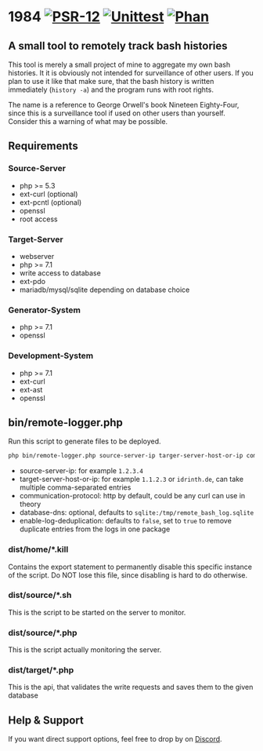 # 1984 [![PSR-12](https://github.com/Idrinth/1984/actions/workflows/psr-12.yml/badge.svg)](https://github.com/Idrinth/1984/actions/workflows/psr-12.yml) [![Unittest](https://github.com/Idrinth/1984/actions/workflows/unittest.yml/badge.svg)](https://github.com/Idrinth/1984/actions/workflows/unittest.yml) [![Phan](https://github.com/Idrinth/1984/actions/workflows/phan.yml/badge.svg)](https://github.com/Idrinth/1984/actions/workflows/phan.yml)
## A small tool to remotely track bash histories

This tool is merely a small project of mine to aggregate my own bash histories. It it is obviously not intended for surveillance of other users. If you plan to use it like that make sure, that the bash history is written immediately (`history -a`) and the program runs with root rights.

The name is a reference to George Orwell's book Nineteen Eighty-Four, since this is a surveillance tool if used on other users than yourself. Consider this a warning of what may be possible.

## Requirements

### Source-Server

- php >= 5.3
- ext-curl (optional)
- ext-pcntl (optional)
- openssl
- root access

### Target-Server

- webserver
- php >= 7.1
- write access to database
- ext-pdo
- mariadb/mysql/sqlite depending on database choice

### Generator-System

- php >= 7.1
- openssl

### Development-System

- php >= 7.1
- ext-curl
- ext-ast
- openssl

## bin/remote-logger.php

Run this script to generate files to be deployed.
```sh
php bin/remote-logger.php source-server-ip targer-server-host-or-ip communication-protocol sdatabase-dns enable-log-deduplication
```

- source-server-ip: for example `1.2.3.4`
- target-server-host-or-ip: for example `1.1.2.3` or `idrinth.de`, can take multiple comma-separated entries
- communication-protocol: http by default, could be any curl can use in theory
- database-dns: optional, defaults to `sqlite:/tmp/remote_bash_log.sqlite`
- enable-log-deduplication: defaults to `false`, set to `true` to remove duplicate entries from the logs in one package

### dist/home/*.kill

Contains the export statement to permanently disable this specific instance of the script. Do NOT lose this file, since disabling is hard to do otherwise.

### dist/source/*.sh

This is the script to be started on the server to monitor.

### dist/source/*.php

This is the script actually monitoring the server.

### dist/target/*.php

This is the api, that validates the write requests and saves them to the given database

## Help & Support

If you want direct support options, feel free to drop by on [Discord](https://discord.gg/xHSF8CGPTh).
